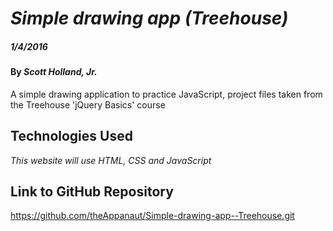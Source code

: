 # _Simple drawing app (Treehouse)_

##### _1/4/2016_

#### By _**Scott Holland, Jr.**_

A simple drawing application to practice JavaScript, project files taken from the Treehouse 'jQuery Basics' course

## Technologies Used

_This website will use HTML, CSS and JavaScript_

## Link to GitHub Repository

https://github.com/theAppanaut/Simple-drawing-app--Treehouse.git
